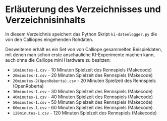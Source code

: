 # Erläuterung des Verzeichnisses und Verzeichnisinhalts

In diesem Verzeichnis speichert das Python Skript `ki-datenlogger.py` die von den Calliopes eingehenden Rohdaten.

Desweiteren erhält es ein Set von von Calliope gesammelten Beispieldaten, mit denen man schon erste anschauliche KI-Experimente machen kann, auch ohne die Calliope mini Hardware zu besitzen:
* `10minutes-1.csv` - 10 Minuten Spielzeit des Rennspiels (Makecode)
* `20minutes-1.csv` - 20 Minuten Spielzeit des Rennspiels (Makecode)    
* `20minutes-2(OpenRoberta).csv` - 20 Minuten Spielzeit des Rennspiels (OpenRoberta)
* `30minutes-1.csv` - 30 Minuten Spielzeit des Rennspiels (Makecode)    
* `40minutes-1.csv` - 40 Minuten Spielzeit des Rennspiels (Makecode)    
* `50minutes-1.csv` - 50 Minuten Spielzeit des Rennspiels (Makecode)    
* `60minutes-1.csv` - 60 Minuten Spielzeit des Rennspiels (Makecode)    
* `120minutes-1.csv` - 120 Minuten Spielzeit des Rennspiels (Makecode)    
